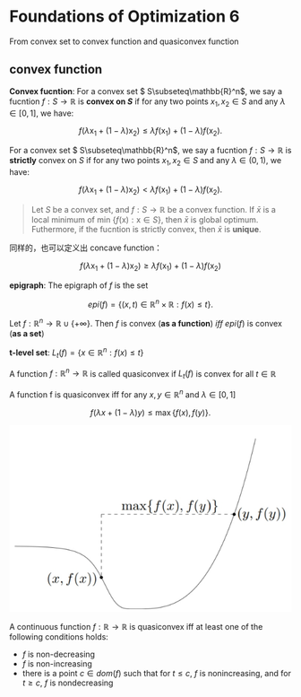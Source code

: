 # Foundations of Optimization 6

From convex set to convex function and quasiconvex function


## convex function

**Convex fucntion**: For a convex set $ S\subseteq\mathbb{R}^n$, we say a fucntion $f:S\to\mathbb{R}$ is **convex on $S$** if for any two points $x_1,x_2 \in S$ and any $\lambda \in [0,1]$, we have:

$$
f(\lambda\mathrm{x}_1+(1-\lambda)\mathrm{x}_2)\leq\lambda f(\mathrm{x}_1)+(1-\lambda)f(\mathrm{x}_2).
$$

For a convex set $ S\subseteq\mathbb{R}^n$, we say a fucntion $f:S\to\mathbb{R}$ is **strictly** convex on $S$ if for any two points $x_1,x_2 \in S$ and any $\lambda \in (0,1)$, we have:

$$
f(\lambda\mathrm{x}_1+(1-\lambda)\mathrm{x}_2)<\lambda f(\mathrm{x}_1)+(1-\lambda)f(\mathrm{x}_2).
$$

> Let $S$ be a convex set, and $f:S\to\mathbb{R}$ be a convex function. If $\bar{x}$ is a local minimum of min $\{f(\mathrm{x}):\mathrm{x}\in S\}$, then $\bar{x}$ is global optimum. Futhermore, if the fucntion is strictly convex, then $\bar{x}$ is **unique**. 


同样的，也可以定义出 concave function：

$$
f(\lambda\mathrm{x}_1+(1-\lambda)\mathrm{x}_2)\geq\lambda f(\mathrm{x}_1)+(1-\lambda)f(\mathrm{x}_2)
$$

**epigraph**: The epigraph of $f$ is the set

$$
epi(f)=\{(x,t)\in\mathbb{R}^n\times\mathbb{R}:f(x)\leq t\}.
$$

Let $f:\mathbb{R}^n\to\mathbb{R}\cup\{+\infty\}.$ Then $f$ is convex (**as a function**) $iff \ epi(f)$ is convex (**as a set**) 


**t-level set**: $L_t(f)=\{x\in\mathbb{R}^n:f(x)\leq t\}$

A function $f:\mathbb{R}^n\to\mathbb{R}$ is called quasiconvex if $L_t(f)$ is convex for all $t\in \mathbb{R}$

A function f is quasiconvex iff for any $x,y \in \mathbb{R}^n$ and $\lambda \in [0,1]$

$$
f(\lambda x+(1-\lambda)y)\leq\max\{f(x),f(y)\}.
$$

<div align='center'>

![](../image/20231114PP1.png)
</div>


A continuous function $f: \mathbb{R} \to \mathbb{R}$ is quasiconvex iff at least one of the following conditions holds:

- $f$ is non-decreasing
- $f$ is non-increasing
- there is a point $c\in dom(f)$ such that for $t \leq c$, $f$ is nonincreasing, and for $t \geq c$, $f$ is nondecreasing



